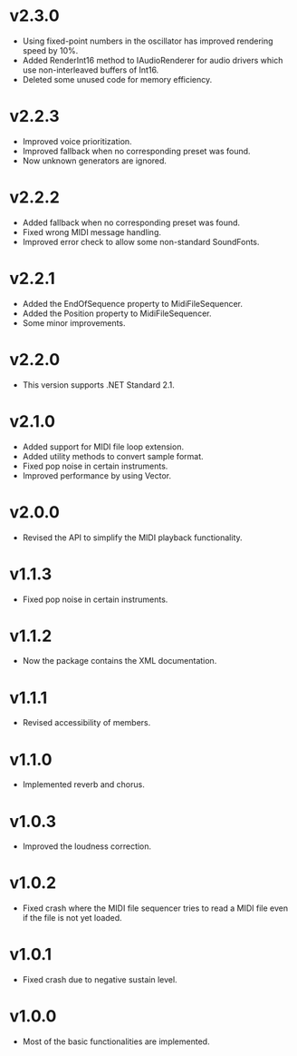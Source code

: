 # v2.3.0

- Using fixed-point numbers in the oscillator has improved rendering speed by 10%.
- Added RenderInt16 method to IAudioRenderer for audio drivers which use non-interleaved buffers of Int16.
- Deleted some unused code for memory efficiency.

# v2.2.3

- Improved voice prioritization.
- Improved fallback when no corresponding preset was found.
- Now unknown generators are ignored.

# v2.2.2

- Added fallback when no corresponding preset was found.
- Fixed wrong MIDI message handling.
- Improved error check to allow some non-standard SoundFonts.

# v2.2.1

- Added the EndOfSequence property to MidiFileSequencer.
- Added the Position property to MidiFileSequencer.
- Some minor improvements.

# v2.2.0

- This version supports .NET Standard 2.1.

# v2.1.0

- Added support for MIDI file loop extension.
- Added utility methods to convert sample format.
- Fixed pop noise in certain instruments.
- Improved performance by using Vector<T>.

# v2.0.0

- Revised the API to simplify the MIDI playback functionality.

# v1.1.3

- Fixed pop noise in certain instruments.

# v1.1.2

- Now the package contains the XML documentation.

# v1.1.1

- Revised accessibility of members.

# v1.1.0

- Implemented reverb and chorus.

# v1.0.3

- Improved the loudness correction.

# v1.0.2

- Fixed crash where the MIDI file sequencer tries to read a MIDI file even if the file is not yet loaded.

# v1.0.1

- Fixed crash due to negative sustain level.

# v1.0.0

- Most of the basic functionalities are implemented.
